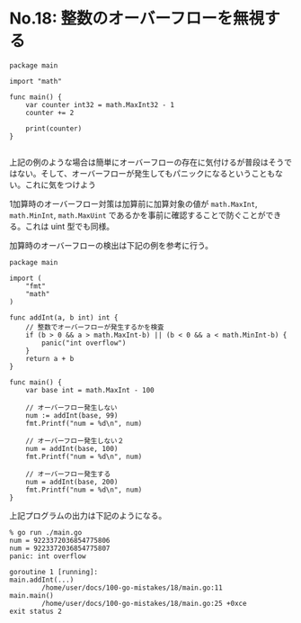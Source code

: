 # No.18: 整数のオーバーフローを無視する

```golang
package main

import "math"

func main() {
	var counter int32 = math.MaxInt32 - 1
	counter += 2

	print(counter)
}


```

上記の例のような場合は簡単にオーバーフローの存在に気付けるが普段はそうではない。そして、オーバーフローが発生してもパニックになるということもない。これに気をつけよう

1加算時のオーバーフロー対策は加算前に加算対象の値が `math.MaxInt`, `math.MinInt`, `math.MaxUint` であるかを事前に確認することで防ぐことができる。これは uint 型でも同様。

加算時のオーバーフローの検出は下記の例を参考に行う。

```golang
package main

import (
	"fmt"
	"math"
)

func addInt(a, b int) int {
	// 整数でオーバーフローが発生するかを検査
	if (b > 0 && a > math.MaxInt-b) || (b < 0 && a < math.MinInt-b) {
		panic("int overflow")
	}
	return a + b
}

func main() {
	var base int = math.MaxInt - 100

	// オーバーフロー発生しない
	num := addInt(base, 99)
	fmt.Printf("num = %d\n", num)

	// オーバーフロー発生しない２
	num = addInt(base, 100)
	fmt.Printf("num = %d\n", num)

	// オーバーフロー発生する
	num = addInt(base, 200)
	fmt.Printf("num = %d\n", num)
}

```

上記プログラムの出力は下記のようになる。

```
% go run ./main.go 
num = 9223372036854775806
num = 9223372036854775807
panic: int overflow

goroutine 1 [running]:
main.addInt(...)
        /home/user/docs/100-go-mistakes/18/main.go:11
main.main()
        /home/user/docs/100-go-mistakes/18/main.go:25 +0xce
exit status 2

```

